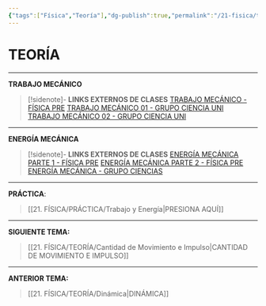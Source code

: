 ```yaml
---
{"tags":["Física","Teoría"],"dg-publish":true,"permalink":"/21-fisica/teoria/trabajo-y-energia/","dgPassFrontmatter":true}
---
```


# TEORÍA
---
**TRABAJO MECÁNICO**

>[!sidenote]- **LINKS EXTERNOS DE CLASES**
>[TRABAJO MECÁNICO - FÍSICA PRE](https://youtu.be/K_ZdCFYYENk?si=lLFoRxTeeNL0vNUI)
>[TRABAJO MECÁNICO 01 - GRUPO CIENCIA UNI](https://www.youtube.com/live/OXU7C0SV4b8?si=6PLIEwlQNa_q3Qi1)
>[TRABAJO MECÁNICO 02 - GRUPO CIENCIA UNI](https://www.youtube.com/live/6tU_crlsoWI?si=w20jb1f-8lfiZZRH)






---
**ENERGÍA MECÁNICA**

>[!sidenote]- **LINKS EXTERNOS DE CLASES**
>[ENERGÍA MECÁNICA PARTE 1 - FÍSICA PRE](https://youtu.be/FUdugJn7K0M?si=q3QmmXp2rzXmmnYW)
>[ENERGÍA MECÁNICA PARTE 2 - FÍSICA PRE](https://youtu.be/k78kXhIb28c?si=f3tP74h-YokhSXoM)
>[ENERGÍA MECÁNICA - GRUPO CIENCIAS](https://www.youtube.com/live/3PgopF7aV8w?si=94idtbuYIEzm71Zl)




---
**PRÁCTICA**:
>[[21. FÍSICA/PRÁCTICA/Trabajo y Energía\|PRESIONA AQUÍ]]

---
**SIGUIENTE TEMA:**
>[[21. FÍSICA/TEORÍA/Cantidad de Movimiento e Impulso\|CANTIDAD DE MOVIMIENTO E IMPULSO]]

---
**ANTERIOR TEMA:**
>[[21. FÍSICA/TEORÍA/Dinámica\|DINÁMICA]]
